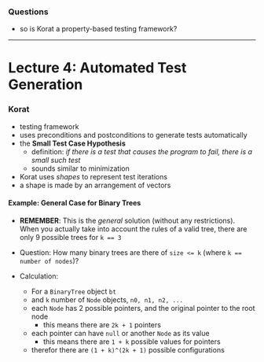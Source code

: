 ### Questions
  - so is Korat a property-based testing framework?

---------

# Lecture 4: Automated Test Generation

### Korat
  - testing framework
  - uses preconditions and postconditions to generate tests automatically
  - the **Small Test Case Hypothesis**
    - definition: *if there is a test that causes the program to fail, there is a small such test*
    - sounds similar to minimization
  - Korat uses *shapes* to represent test iterations
  - a shape is made by an arrangement of vectors

#### Example: General Case for Binary Trees

  - **REMEMBER**: This is the *general* solution (without any restrictions). When you actually take into account the rules of a valid tree, there are only 9 possible trees for `k == 3`

  - Question: How many binary trees are there of `size <= k` (where `k == number of nodes`)?
  - Calculation:
    - For a `BinaryTree` object `bt`
    - and `k` number of `Node` objects, `n0, n1, n2, ...`
    - each `Node` has 2 possible pointers, and the original pointer to the root node
      - this means there are `2k + 1` pointers
    - each pointer can have `null` or another `Node` as its value
      - this means there are `1 + k` possible values for pointers
    - therefor there are `(1 + k)^(2k + 1)` possible configurations
